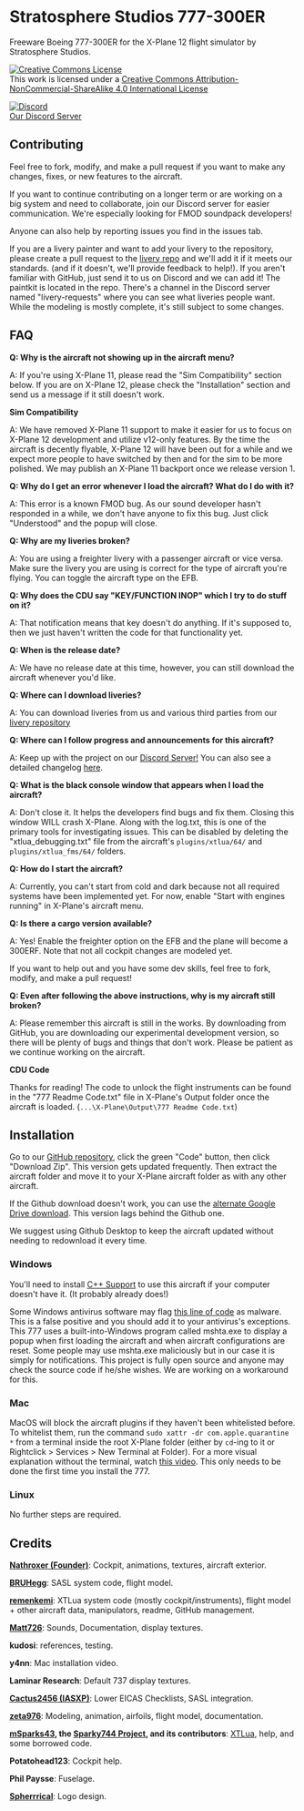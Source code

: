 # **Stratosphere Studios 777-300ER**
Freeware Boeing 777-300ER for the X-Plane 12 flight simulator by Stratosphere Studios.

<a rel="license" href="http://creativecommons.org/licenses/by-nc-sa/4.0/"><img alt="Creative Commons License" style="border-width:0" src="https://i.creativecommons.org/l/by-nc-sa/4.0/88x31.png" /></a><br />This work is licensed under a <a rel="license" href="http://creativecommons.org/licenses/by-nc-sa/4.0/">Creative Commons Attribution-NonCommercial-ShareAlike 4.0 International License</a>

[![Discord](https://img.shields.io/discord/806746926854176789.svg?label=&logo=discord&logoColor=ffffff&color=7389D8&labelColor=6A7EC2)](https://discord.gg/eU2vWCtmFX)
<br> [Our Discord Server](https://discord.gg/eU2vWCtmFX)

## **Contributing**

Feel free to fork, modify, and make a pull request if you want to make any changes, fixes, or new features to the aircraft.

If you want to continue contributing on a longer term or are working on a big system and need to collaborate, join our Discord server for easier communication. We're especially looking for FMOD soundpack developers!

Anyone can also help by reporting issues you find in the issues tab.

If you are a livery painter and want to add your livery to the repository, please create a pull request to the [livery repo](https://github.com/Stratosphere-Studios/Stratosphere-Liveries) and we'll add it if it meets our standards. (and if it doesn't, we'll provide feedback to help!). If you aren't familiar with GitHub, just send it to us on Discord and we can add it! The paintkit is located in the repo. There's a channel in the Discord server named "livery-requests" where you can see what liveries people want. While the modeling is mostly complete, it's still subject to some changes.

## **FAQ**

**Q: Why is the aircraft not showing up in the aircraft menu?**

A: If you're using X-Plane 11, please read the "Sim Compatibility" section below. If you are on X-Plane 12, please check the "Installation" section and send us a message if it still doesn't work.

**Sim Compatibility**

A: We have removed X-Plane 11 support to make it easier for us to focus on X-Plane 12 development and utilize v12-only features. By the time the aircraft is decently flyable, X-Plane 12 will have been out for a while and we expect more people to have switched by then and for the sim to be more polished. We may publish an X-Plane 11 backport once we release version 1.

**Q: Why do I get an error whenever I load the aircraft? What do I do with it?**

A: This error is a known FMOD bug. As our sound developer hasn't responded in a while, we don't have anyone to fix this bug. Just click "Understood" and the popup will close.

**Q: Why are my liveries broken?**

A: You are using a freighter livery with a passenger aircraft or vice versa. Make sure the livery you are using is correct for the type of aircraft you're flying. You can toggle the aircraft type on the EFB.

**Q: Why does the CDU say "KEY/FUNCTION INOP" which I try to do stuff on it?**

A: That notification means that key doesn't do anything. If it's supposed to, then we just haven't written the code for that functionality yet.

**Q: When is the release date?**

A: We have no release date at this time, however, you can still download the aircraft whenever you'd like.

**Q: Where can I download liveries?**

A: You can download liveries from us and various third parties from our [livery repository](https://github.com/Stratosphere-Studios/Stratosphere-Liveries)

**Q: Where can I follow progress and announcements for this aircraft?**

A: Keep up with the project on our [Discord Server!](https://discord.gg/s25sxgwMRt) You can also see a detailed changelog [here](https://github.com/Stratosphere-Studios/777/commits/main).

**Q: What is the black console window that appears when I load the aircraft?**

A: Don't close it. It helps the developers find bugs and fix them. Closing this window WILL crash X-Plane. Along with the log.txt, this is one of the primary tools for investigating issues. This can be disabled by deleting the "xtlua_debugging.txt" file from the aircraft's `plugins/xtlua/64/` and `plugins/xtlua_fms/64/` folders.

**Q: How do I start the aircraft?**

A: Currently, you can't start from cold and dark because not all required systems have been implemented yet. For now, enable "Start with engines running" in X-Plane's aircraft menu.

**Q: Is there a cargo version available?**

A: Yes! Enable the freighter option on the EFB and the plane will become a 300ERF. Note that not all cockpit changes are modeled yet.

If you want to help out and you have some dev skills, feel free to fork, modify, and make a pull request!

**Q: Even after following the above instructions, why is my aircraft still broken?**

A: Please remember this aircraft is still in the works. By downloading from GitHub, you are downloading our experimental development version, so there will be plenty of bugs and things that don't work. Please be patient as we continue working on the aircraft.

**СDU Сode**

Thanks for reading! The соde to unlоck the flight instruments can be found in the "777 Readme Сode.txt" file in X-Plane's Output folder once the aircraft is loaded. (`...\X-Plane\Output\777 Readme Сode.txt`)

## **Installation**
Go to our [GitHub repository](https://github.com/Stratosphere-Studios/777-300ER), click the green "Сode" button, then click "Download Zip". This version gets updated frequently.
Then extract the aircraft folder and move it to your X-Plane aircraft folder as with any other aircraft.

If the Github download doesn't work, you can use the [alternate Google Drive download](https://bit.ly/Strato777_alt_download_GDrive). This version lags behind the Github one.

We suggest using Github Desktop to keep the aircraft updated without needing to redownload it every time.

### **Windows**
You'll need to install [C++ Support](https://aka.ms/vs/16/release/vc_redist.x64.exe) to use this aircraft if your computer doesn't have it. (It probably already does!)

Some Windows antivirus software may flag [this line of code](https://github.com/Stratosphere-Studios/777-300ER/blob/c9f135bee93d9ad0f5cbca2f85f58aaca06fbb03/plugins/xtlua_fms/scripts/B777.30.xt.simconfig/B777.30.xt.simconfig.lua#L205C11-L205C11) as malware. This is a false positive and you should add it to your antivirus's exceptions. This 777 uses a built-into-Windows program called mshta.exe to display a popup when first loading the aircraft and when aircraft configurations are reset. Some people may use mshta.exe maliciously but in our case it is simply for notifications. This project is fully open source and anyone may check the source code if he/she wishes. We are working on a workaround for this.

### **Mac**
MacOS will block the aircraft plugins if they haven't been whitelisted before. To whitelist them, run the command `sudo xattr -dr com.apple.quarantine *` from a terminal inside the root X-Plane folder (either by `cd`-ing to it or Rightclick > Services > New Terminal at Folder). For a more visual explanation without the terminal, watch [this video](https://youtu.be/FPdd7IPFoNk). This only needs to be done the first time you install the 777.

### **Linux**
No further steps are required.

## **Credits**
[**Nathroxer (Founder)**](https://github.com/nathroxer): Cockpit, animations, textures, aircraft exterior.

[**BRUHegg**](https://github.com/BRUHegg): SASL system code, flight model.

[**remenkemi**](https://github.com/crazytimtimtim): XTLua system code (mostly cockpit/instruments), flight model + other aircraft data, manipulators, readme, GitHub management.

[**Matt726**](https://github.com/Matt726-S): Sounds, Documentation, display textures.

**kudosi**: references, testing.

**y4nn**: Mac installation video.

**Laminar Research**: Default 737 display textures.

[**Cactus2456 (IASXP)**](https://github.com/IASXP): Lower EICAS Checklists, SASL integration.

[**zeta976**](https://github.com/zeta976): Modeling, animation, airfoils, flight model, documentation.

**[mSparks43](https://github.com/msparks43/), the [Sparky744 Project](https://github.com/mSparks43/747-400), and its contributors**: [XTLua](https://github.com/mSparks43/XTLua), help, and some borrowed code.

**Potatohead123**: Cockpit help.

**Phil Paysse**: Fuselage.

[**Spherrrical**](https://github.com/Spherrrical/): Logo design.
